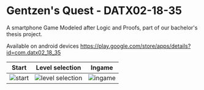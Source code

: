 # Gentzen's Quest - DATX02-18-35
A smartphone Game Modeled after Logic and Proofs, part of our bachelor's thesis project.

Available on android devices https://play.google.com/store/apps/details?id=com.datx02_18_35

Start         |  Level selection | Ingame
:-------------------------:|:-------------------------:|:-------------------------:
![start](https://github.com/raxxor95/DATX02-18-35/blob/master/Screenshot_20180606-013231.png) |  ![level selection](https://github.com/raxxor95/DATX02-18-35/blob/master/Screenshot_20180606-013244.png) | ![ingame](https://github.com/raxxor95/DATX02-18-35/blob/master/Screenshot_1525764977.png)


